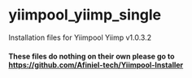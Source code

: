 # yiimpool_yiimp_single
Installation files for Yiimpool Yiimp v1.0.3.2

#### These files do nothing on their own please go to https://github.com/Afiniel-tech/Yiimpool-Installer
